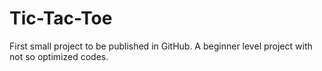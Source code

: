 # Tic-Tac-Toe
First small project to be published in GitHub. 
A beginner level project with not so optimized codes.
